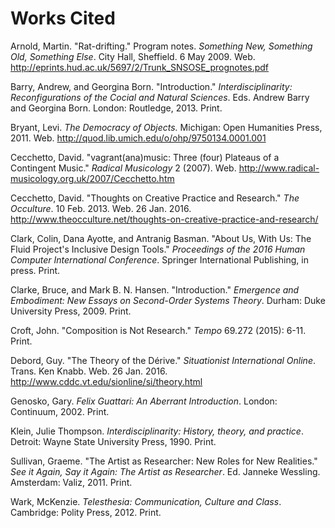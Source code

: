 # Works Cited

Arnold, Martin. "Rat-drifting." Program notes. _Something New, Something Old, Something Else_. City Hall, Sheffield. 6 May 2009. Web. http://eprints.hud.ac.uk/5697/2/Trunk_SNSOSE_prognotes.pdf

Barry, Andrew, and Georgina Born. "Introduction." _Interdisciplinarity: Reconfigurations of the Cocial and Natural Sciences_. Eds. Andrew Barry and Georgina Born. London: Routledge, 2013. Print.

Bryant, Levi. _The Democracy of Objects._ Michigan: Open Humanities Press, 2011. Web. http://quod.lib.umich.edu/o/ohp/9750134.0001.001

Cecchetto, David. "vagrant(ana)music: Three (four) Plateaus of a Contingent Music." _Radical Musicology_ 2 (2007). Web. http://www.radical-musicology.org.uk/2007/Cecchetto.htm

Cecchetto, David. "Thoughts on Creative Practice and Research." _The Occulture_. 10 Feb. 2013. Web. 26 Jan. 2016. http://www.theocculture.net/thoughts-on-creative-practice-and-research/

Clark, Colin, Dana Ayotte, and Antranig Basman. "About Us, With Us: The Fluid Project's Inclusive Design Tools." _Proceedings of the 2016 Human Computer International Conference_. Springer International Publishing, in press. Print.

Clarke, Bruce, and Mark B. N. Hansen. "Introduction." _Emergence and Embodiment: New Essays on Second-Order Systems Theory_. Durham: Duke University Press, 2009. Print.

Croft, John. "Composition is Not Research." _Tempo_ 69.272 (2015): 6-11. Print.

Debord, Guy. "The Theory of the Dérive." _Situationist International Online_. Trans. Ken Knabb. Web. 26 Jan. 2016. http://www.cddc.vt.edu/sionline/si/theory.html

Genosko, Gary. _Felix Guattari: An Aberrant Introduction_. London: Continuum, 2002. Print.

Klein, Julie Thompson. _Interdisciplinarity: History, theory, and practice_. Detroit: Wayne State University Press, 1990. Print.

Sullivan, Graeme. "The Artist as Researcher: New Roles for New Realities." _See it Again, Say it Again: The Artist as Researcher_. Ed. Janneke Wessling. Amsterdam: Valiz, 2011. Print.

Wark, McKenzie. _Telesthesia: Communication, Culture and Class_. Cambridge: Polity Press, 2012. Print.
